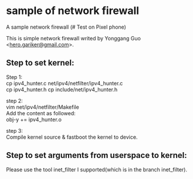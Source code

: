 # sample of network firewall
A sample network firewall (# Test on Pixel phone)

This is simple network firewall writed by Yonggang Guo \<hero.gariker@gmail.com\>.

## Step to set kernel:
Step 1:<br>
cp ipv4_hunter.c net/ipv4/netfilter/ipv4_hunter.c<br>
cp ipv4_hunter.h cp include/net/ipv4_hunter.h

step 2:<br>
vim net/ipv4/netfilter/Makefile<br>
Add the content as followed:<br>
obj-y += ipv4_hunter.o

step 3:<br>
Compile kernel source & fastboot the kernel to device.



## Step to set arguments from userspace to kernel:
Please use the tool inet_filter I supported(which is in the branch inet_filter).
